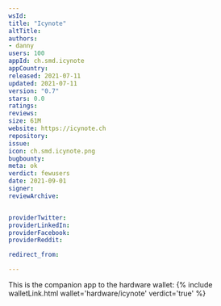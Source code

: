 ```yaml
---
wsId: 
title: "Icynote"
altTitle: 
authors:
- danny
users: 100
appId: ch.smd.icynote
appCountry: 
released: 2021-07-11
updated: 2021-07-11
version: "0.7"
stars: 0.0
ratings: 
reviews: 
size: 61M
website: https://icynote.ch
repository: 
issue: 
icon: ch.smd.icynote.png
bugbounty: 
meta: ok
verdict: fewusers
date: 2021-09-01
signer: 
reviewArchive:


providerTwitter: 
providerLinkedIn: 
providerFacebook: 
providerReddit: 

redirect_from:

---
```


This is the companion app to the hardware wallet: {% include walletLink.html wallet='hardware/icynote' verdict='true' %}

